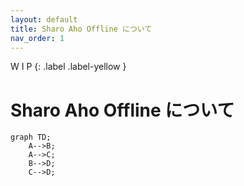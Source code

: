 ```yaml
---
layout: default
title: Sharo Aho Offline について
nav_order: 1
---
```


W I P
{: .label .label-yellow }

# Sharo Aho Offline について

```mermaid
graph TD;
    A-->B;
    A-->C;
    B-->D;
    C-->D;
```
